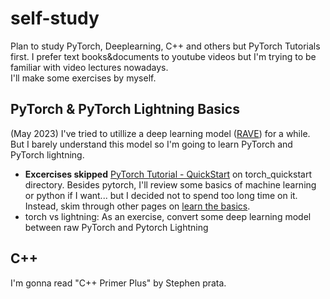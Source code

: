 # self-study
Plan to study PyTorch, Deeplearning, C++ and others but PyTorch Tutorials first. I prefer text books&documents to youtube videos but I'm trying to be familiar with video lectures nowadays.  
I'll make some exercises by myself.

## PyTorch & PyTorch Lightning Basics
(May 2023) I've tried to utillize a deep learning model ([RAVE](https://github.com/acids-ircam/RAVE/)) for a while. But I barely understand this model so I'm going to learn PyTorch and PyTorch lightning.  
* **Excercises skipped** [PyTorch Tutorial - QuickStart](https://pytorch.org/tutorials/beginner/basics/quickstart_tutorial.html) on torch_quickstart directory. Besides pytorch, I'll review some basics of machine learning or python if I want... but I decided not to spend too long time on it. Instead, skim through other pages on [learn the basics](https://pytorch.org/tutorials/beginner/basics/intro.html).
* torch vs lightning: As an exercise, convert some deep learning model between raw PyTorch and Pytorch Lightning

## C++
I'm gonna read "C++ Primer Plus" by Stephen prata.